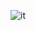 ![it](https://github.com/LiisaEmilia/LiisaEmiliaCV/assets/160257007/9befa4f5-f3fa-4a06-a265-fc94dfd9887c)
